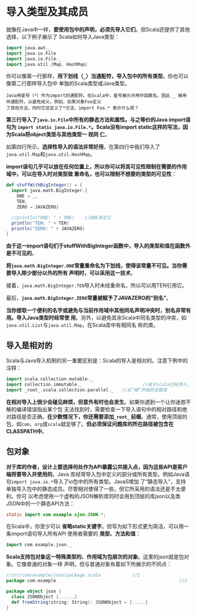 导入类型及其成员
===================================================================================
就像在Java中一样，**要使用包中的声明，必须先导入它们**。但Scala还提供了其他选择，以下例子展示了
Scala如何导入Java类型：
```scala
import java.awt._
import java.io.File
import java.io.File._
import java.util.{Map, HashMap}
```
你可以像第一行那样，**用下划线（`_`）当通配符，导入包中的所有类型**。你也可以像第二行那样导入包中
单独的Scala类型或Java类型。
```
Java用星号（*）作为import的通配符。在Scala中，星号被允许用作函数名，因此 _ 被用作通配符，以避免歧义。例如，如果对象Foo定义
了其他方法，同时它还定义了*方法，import Foo.* 表示什么呢？
```
**第三行导入了`java.io.File`中所有的静态方法和属性。与之等价的Java import语句为
`import static java.io.File.*`。Scala没有import static这样的写法，因为Scala将object类型与其他类型一 视同
仁**。

如第四行所示，**选择性导入的语法非常好用**，在第四行中我们导入了`java.util.Map`和`java.util.HashMap`。

**import语句几乎可以放在任何位置上，所以你可以将其可见性限制在需要的作用域中，可以在导入时对类型做
重命名，也可以限制不想要的类型的可见性**：
```scala
def stuffWithBigInteger() = {
  import java.math.BigInteger.{
    ONE ⇒ _,
    TEN,
    ZERO ⇒ JAVAZERO}

  //println("ONE: " + ONE)    //ONE未定义
  println("TEN: " + TEN)
  println("ZERO: " + JAVAZERO)
}
```
**由于这一import语句们于stuffWithBigInteger函数中，导入的类型和值在函数外是不可见的**。

**将`java.math.BigInteger.ONE`常量重命名为下划线，使得该常量不可见。当你需要导入除少部分以外的所有
声明时，可以采用这一技术**。

接着，`java.math.BigInteger.TEN`导入时未经重命名，所以可以用TEN引用它。

最后，**`java.math.BigInteger.ZERO`常量被赋予了JAVAZERO的“别名”**。

**当你想取一个便利的名字或避免与当前作用域中其他同名声明冲突时，别名非常有用。导入Java类型时经常使
用**。另外，以避免其余Scala中同名类型的冲突，如`java.util.List`与`java.util.Map`，在Scala库中有相同名
称的类。

## 导入是相对的
Scala与Java导入机制的另一重要区别是：Scala的导入是相对的。注意下例中的注释：
```scala
import scala.collection.mutable._
import collection.immutable._                       //由于scala已经导入，不需要给出全路径
import _root_.scala.collection.parallel._   //从“根”开始的全路径
```
**在相对导入上很少会碰见麻烦，但意外有时也会发生**。如果你遇到一个让你迷惑不解的编译错误指出某个包
无法找到时，需要检查一下导入语句中的相对路径和绝对路径是否正确。**在少数情况下，你还需要添加`_root_`
前缀**。通常，使用顶层的包，如`com`，`org`或`scala`就足够了。**但必须保证问题库的所在路径被包含在
CLASSPATH中**。

## 包对象
**对于库的作者，设计上要选择何处作为API暴露公共接入点，因为这些API是客户端将要导入并使用的**。Java
库经常导入包中定义的部分或所有类型。例如Java语句`import java.io.*`导入了io包中的所有类型。Java5增加
了“静态导入”，支持单独导入包中的静态成员。尽管相对使得了一些，但它所采用的语法还是不太便利。你可
以考虑使用一个虚构的JSON解析库同时会用到顶层的库json以及类JSON中的一个静态API方法：
```java
static import com.example.sjon.JSON.*;
```
在Scala中，你至少可以 **省略static关键字**。但写为如下形式更为简洁，可以用一条import语句导入所有API
使用者需要的 **类型、方法和值**：
```scala
import com.example.json._
```
**Scala支持包对象这一特殊类型的、作用域为包层次的对象**。这里的json就是包对象。它像普通的对象一样
声明，但与普通对象有着如下所展示的不同点：
```scala
//src/com/example/json/package.scala            //1
package com.example                                               //2

package object json {                                                  //3
  class JSONObject {......}                                            //4
  def fromString(string: String): JSONObject = {.....}
}
```